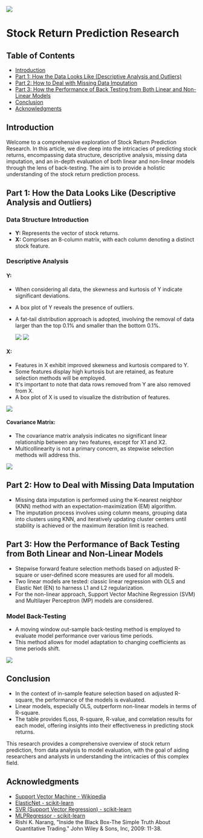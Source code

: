   ![](<./stock_prediction.jpg>)
# Stock Return Prediction Research

## Table of Contents

- [Introduction](#introduction)
- [Part 1: How the Data Looks Like (Descriptive Analysis and Outliers)](#part-1-how-the-data-looks-like-descriptive-analysis-and-outliers)
- [Part 2: How to Deal with Missing Data Imputation](#part-2-how-to-deal-with-missing-data-imputation)
- [Part 3: How the Performance of Back Testing from Both Linear and Non-Linear Models](#part-3-how-the-performance-of-back-testing-from-both-linear-and-non-linear-models)
- [Conclusion](#conclusion)
- [Acknowledgments](#acknowledgments)

## Introduction

Welcome to a comprehensive exploration of Stock Return Prediction Research. In this article, we dive deep into the intricacies of predicting stock returns, encompassing data structure, descriptive analysis, missing data imputation, and an in-depth evaluation of both linear and non-linear models through the lens of back-testing. The aim is to provide a holistic understanding of the stock return prediction process.

## Part 1: How the Data Looks Like (Descriptive Analysis and Outliers)

### Data Structure Introduction

- **Y:** Represents the vector of stock returns.
- **X:** Comprises an 8-column matrix, with each column denoting a distinct stock feature.


### Descriptive Analysis

#### Y:

- When considering all data, the skewness and kurtosis of Y indicate significant deviations.
- A box plot of Y reveals the presence of outliers.
- A fat-tail distribution approach is adopted, involving the removal of data larger than the top 0.1% and smaller than the bottom 0.1%.

  ![](<./Box_plot_of_Y.jpg>)
  ![](<./Y_remove_outlier.jpg>)

#### X:

- Features in X exhibit improved skewness and kurtosis compared to Y.
- Some features display high kurtosis but are retained, as feature selection methods will be employed.
- It's important to note that data rows removed from Y are also removed from X.
- A box plot of X is used to visualize the distribution of features.

![](<./Des_X.JPG>)

#### Covariance Matrix:

- The covariance matrix analysis indicates no significant linear relationship between any two features, except for X1 and X2.
- Multicollinearity is not a primary concern, as stepwise selection methods will address this.

![](<./CovX.JPG>)

## Part 2: How to Deal with Missing Data Imputation

- Missing data imputation is performed using the K-nearest neighbor (KNN) method with an expectation-maximization (EM) algorithm.
- The imputation process involves using column means, grouping data into clusters using KNN, and iteratively updating cluster centers until stability is achieved or the maximum iteration limit is reached.

## Part 3: How the Performance of Back Testing from Both Linear and Non-Linear Models

- Stepwise forward feature selection methods based on adjusted R-square or user-defined score measures are used for all models.
- Two linear models are tested: classic linear regression with OLS and Elastic Net (EN) to harness L1 and L2 regularization.
- For the non-linear approach, Support Vector Machine Regression (SVM) and Multilayer Perceptron (MP) models are considered.

### Model Back-Testing

- A moving window out-sample back-testing method is employed to evaluate model performance over various time periods.
- This method allows for model adaptation to changing coefficients as time periods shift.

![](<./Model_r_square.jpg>)

## Conclusion

- In the context of in-sample feature selection based on adjusted R-square, the performance of the models is evaluated.
- Linear models, especially OLS, outperform non-linear models in terms of R-square.
- The table provides fLoss, R-square, R-value, and correlation results for each model, offering insights into their effectiveness in predicting stock returns.

This research provides a comprehensive overview of stock return prediction, from data analysis to model evaluation, with the goal of aiding researchers and analysts in understanding the intricacies of this complex field.

## Acknowledgments

- [Support Vector Machine - Wikipedia](https://en.wikipedia.org/wiki/Support_vector_machine)
- [ElasticNet - scikit-learn](http://scikit-learn.org/stable/modules/generated/sklearn.linear_model.ElasticNet.html)
- [SVR (Support Vector Regression) - scikit-learn](http://scikit-learn.org/stable/modules/generated/sklearn.svm.SVR.html)
- [MLPRegressor - scikit-learn](http://scikit-learn.org/stable/modules/generated/sklearn.neural_network.MLPRegressor.html#sklearn.neural_network.MLPRegressor)
- Rishi K. Narang, "Inside the Black Box-The Simple Truth About Quantitative Trading." John Wiley & Sons, Inc, 2009: 11-38.
